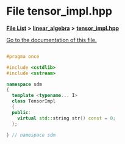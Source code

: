 
# File tensor\_impl.hpp

[**File List**](files.md) **>** [**linear\_algebra**](dir_f6794c324212297d566732725cbf26ea.md) **>** [**tensor\_impl.hpp**](tensor__impl_8hpp.md)

[Go to the documentation of this file.](tensor__impl_8hpp.md) 


````cpp

#pragma once

#include <cstdlib>
#include <sstream>

namespace sdm
{
  template <typename... I>
  class TensorImpl
  {
  public:
    virtual std::string str() const = 0;
  };

} // namespace sdm
````

